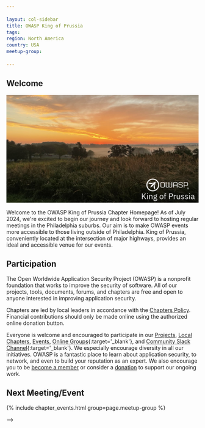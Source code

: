 ```yaml
---

layout: col-sidebar
title: OWASP King of Prussia
tags:
region: North America
country: USA
meetup-group:

---
```



## Welcome

![OWASP KoP](assets/images/photo-valley-forge-owasp-logo.png)

Welcome to the OWASP King of Prussia Chapter Homepage! As of July 2024, we're excited to begin our journey and look forward to hosting regular meetings in the Philadelphia suburbs. Our aim is to make OWASP events more accessible to those living outside of Philadelphia. King of Prussia, conveniently located at the intersection of major highways, provides an ideal and accessible venue for our events.

## Participation
The Open Worldwide Application Security Project (OWASP) is a nonprofit foundation that works to improve the security of software. All of our projects, tools, documents, forums, and chapters are free and open to anyone interested in improving application security. 

Chapters are led by local leaders in accordance with the [Chapters Policy](/www-policy/operational/chapters). Financial contributions should only be made online using the authorized online donation button. 

Everyone is welcome and encouraged to participate in our [Projects](/projects/), [Local Chapters](/chapters/), [Events](/events/), [Online Groups](https://groups.google.com/a/owasp.com/){:target='_blank'}, and [Community Slack Channel](https://owasp.slack.com/){:target='_blank'}. We especially encourage diversity in all our initiatives. OWASP is a fantastic place to learn about application security, to network, and even to build your reputation as an expert. We also encourage you to be [become a member](/membership/) or consider a [donation](/donate/) to support our ongoing work.

Next Meeting/Event <!-- You should keep this section as it will populate your meetup events -->
---------------------
{% include chapter_events.html group=page.meetup-group %}

-->
